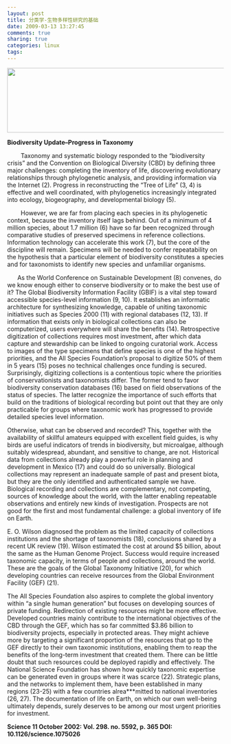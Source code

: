 ```yaml
---
layout: post
title: 分类学-生物多样性研究的基础
date: 2009-03-13 13:27:45
comments: true
sharing: true
categories: linux
tags: 
---
```


<p>
<img style="width: 665px; height: 150px" src="/Blogs/image.axd?picture=2009%2f3%2fvtheme4.jpg" alt="" width="665" height="150" /> 
</p>
<p>
<strong>Biodiversity Update&ndash;Progress in Taxonomy</strong> 
</p>
<p>
&nbsp;&nbsp;&nbsp;&nbsp;&nbsp;&nbsp;&nbsp; Taxonomy and systematic biology responded to the &ldquo;biodiversity crisis&rdquo; and the Convention on Biological Diversity (CBD) by defining three major challenges: completing the inventory of life, discovering evolutionary relationships through phylogenetic analysis, and providing information via the Internet (2). Progress in reconstructing the &ldquo;Tree of Life&rdquo; (3, 4) is effective and well coordinated, with phylogenetics increasingly integrated into ecology, biogeography, and developmental biology (5). 
</p>
<p>
&nbsp;&nbsp;&nbsp;&nbsp;&nbsp;&nbsp;&nbsp; However, we are far from placing each species in its phylogenetic context, because the inventory itself lags behind. Out of a minimum of 4 million species, about 1.7 million (6) have so far been recognized through comparative studies of preserved specimens in reference collections. Information technology can accelerate this work (7), but the core of the discipline will remain. Specimens will be needed to confer repeatability on the hypothesis that a particular element of biodiversity constitutes a species and for taxonomists to identify new species and unfamiliar organisms. 
</p>
<p>
&nbsp;&nbsp;&nbsp;&nbsp;&nbsp; As the World Conference on Sustainable Development (8) convenes, do we know enough either to conserve biodiversity or to make the best use of it? The Global Biodiversity Information Facility (GBIF) is a vital step toward accessible species-level information (9, 10). It establishes an informatic architecture for synthesizing knowledge, capable of uniting taxonomic initiatives such as Species 2000 (11) with regional databases (12, 13). If information that exists only in biological collections can also be computerized, users everywhere will share the benefits (14). Retrospective digitization of collections requires most investment, after which data capture and stewardship can be linked to ongoing curatorial work. Access to images of the type specimens that define species is one of the highest priorities, and the All Species Foundation&rsquo;s proposal to digitize 50% of them in 5 years (15) poses no technical challenges once funding is secured. Surprisingly, digitizing collections is a contentious topic where the priorities of conservationists and taxonomists differ. The former tend to favor biodiversity conservation databases (16) based on field observations of the status of species. The latter recognize the importance of such efforts that build on the traditions of biological recording but point out that they are only practicable for groups where taxonomic work has progressed to provide detailed species level information. 
</p>
<p>
Otherwise, what can be observed and recorded? This, together with the availability of skillful amateurs equipped with excellent field guides, is why birds are useful indicators of trends in biodiversity, but microalgae, although suitably widespread, abundant, and sensitive to change, are not. Historical data from collections already play a powerful role in planning and development in Mexico (17) and could do so universally. Biological collections may represent an inadequate sample of past and present biota, but they are the only identified and authenticated sample we have. Biological recording and collections are complementary, not competing, sources of knowledge about the world, with the latter enabling repeatable observations and entirely new kinds of investigation. Prospects are not good for the first and most fundamental challenge: a global inventory of life on Earth. 
</p>
<p>
E. O. Wilson diagnosed the problem as the limited capacity of collections institutions and the shortage of taxonomists (18), conclusions shared by a recent UK review (19). Wilson estimated the cost at around $5 billion, about the same as the Human Genome Project. Success would require increased taxonomic capacity, in terms of people and collections, around the world. These are the goals of the Global Taxonomy Initiative (20), for which developing countries can receive resources from the Global Environment Facility (GEF) (21). 
</p>
<p>
The All Species Foundation also aspires to complete the global inventory within &ldquo;a single human generation&rdquo; but focuses on developing sources of private funding. Redirection of existing resources might be more effective. Developed countries mainly contribute to the international objectives of the CBD through the GEF, which has so far committed $3.86 billion to biodiversity projects, especially in protected areas. They might achieve more by targeting a significant proportion of the resources that go to the GEF directly to their own taxonomic institutions, enabling them to reap the benefits of the long-term investment that created them. There can be little doubt that such resources could be deployed rapidly and effectively. The National Science Foundation has shown how quickly taxonomic expertise can be generated even in groups where it was scarce (22). Strategic plans, and the networks to implement them, have been established in many regions (23-25) with a few countries alrea***mitted to national inventories (26, 27). The documentation of life on Earth, on which our own well-being ultimately depends, surely deserves to be among our most urgent priorities for investment. 
</p>
<p>
<strong>Science 11 October 2002: Vol. 298. no. 5592, p. 365 DOI: 10.1126/science.1075026</strong><!-- sphereit end --> 
</p>
